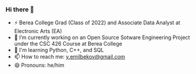 ### Hi there 👋

- ⚡ Berea College Grad (Class of 2022) and Associate Data Analyst at Electronic Arts (EA)
- 🔭 I’m currently working on an Open Source Sotware Engineering Project under the CSC 426 Course at Berea College
- 🌱 I'm learning Python, C++, and SQL
- 📫 How to reach me: y.emilbekov@gmail.com
- 😄 Pronouns: he/him

